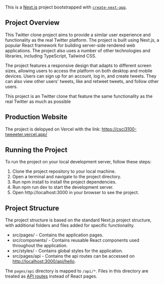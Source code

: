This is a [Next.js](https://nextjs.org/) project bootstrapped with [`create-next-app`](https://github.com/vercel/next.js/tree/canary/packages/create-next-app).

## Project Overview

This Twitter clone project aims to provide a similar user experience and functionality as the real Twitter platform. The project is built using Next.js, a popular React framework for building server-side rendered web applications. The project also uses a number of other technologies and libraries, including TypeScript, Tailwind CSS.

The project features a responsive design that adapts to different screen sizes, allowing users to access the platform on both desktop and mobile devices. Users can sign up for an account, log in, and create tweets. They can also view other users' tweets, like and retweet tweets, and follow other users.

This project is an Twitter clone that feature the same functionality as the real Twitter as much as possible

## Production Website

The project is delopyed on Vercel with the link:
https://csci3100-tweeeter.vercel.app/

## Running the Project

To run the project on your local development server, follow these steps:

1. Clone the project repository to your local machine.
2. Open a terminal and navigate to the project directory.
3. Run npm install to install the project dependencies.
4. Run npm run dev to start the development server.
5. Open http://localhost:3000 in your browser to see the project.

## Project Structure

The project structure is based on the standard Next.js project structure, with additional folders and files added for specific functionality.

- src/pages/ - Contains the application pages.
- src/components/ - Contains reusable React components used throughout the application.
- src/styles/ - Contains global styles for the application.
- src/pages/api - Contains the api routes can be accessed on [http://localhost:3000/api/hello](http://localhost:3000/api/hello).

The `pages/api` directory is mapped to `/api/*`. Files in this directory are treated as [API routes](https://nextjs.org/docs/api-routes/introduction) instead of React pages.
